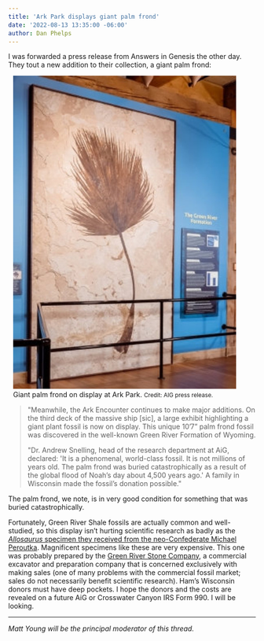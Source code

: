 ```yaml
---
title: 'Ark Park displays giant palm frond'
date: '2022-08-13 13:35:00 -06:00'
author: Dan Phelps
---
```


I was forwarded a press release from Answers in Genesis the other day. They tout a new addition to their collection, a giant palm frond:

<figure class="on-the-left-side" style="margin-top: 10px; margin-right: 40px; margin-bottom: 10px; margin-left: 10px;">
<img src="/uploads/2022/Giant_Palm_Frond_600.jpg" alt="Palm frond"/>
<figcaption>Giant palm frond on display at Ark Park. <small> Credit: AIG press release.</small></figcaption>
</figure>


<blockquote><p>"Meanwhile, the Ark Encounter continues to make major additions. On the third deck of the massive ship [sic], a large exhibit highlighting a giant plant fossil is now on display. This unique 10’7” palm frond fossil was discovered in the well-known Green River Formation of Wyoming. </p>  
 
<p>"Dr. Andrew Snelling, head of the research department at AiG, declared: 'It is a phenomenal, world-class fossil. It is not millions of years old. The palm frond was buried catastrophically as a result of the global flood of Noah’s day about 4,500 years ago.' A family in Wisconsin made the fossil’s donation possible." </p> </blockquote>

The palm frond, we note, is in very good condition for something that was buried catastrophically.

Fortunately, Green River Shale fossils are actually common and well-studied, so this display isn’t hurting scientific research as badly as the <a href="https://pandasthumb.org/archives/2015/06/will-aig-return.html"><i>Allosaurus</i> specimen they received from the neo-Confederate Michael Peroutka</a>.  Magnificent specimens like these are very expensive. This one was probably prepared by the <a href="https://www.greenriverstone.com/">Green River Stone Company</a>, a commercial excavator and preparation company that is concerned exclusively with making sales (one of many problems with the commercial fossil market; sales do not necessarily benefit scientific research).  Ham’s Wisconsin donors must have deep pockets. I hope the donors and the costs are revealed on a future AiG or Crosswater Canyon IRS Form 990. I will be looking.

----

<i>Matt Young will be the principal moderator of this thread. </i>
